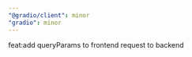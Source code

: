 ```yaml
---
"@gradio/client": minor
"gradio": minor
---
```


feat:add queryParams to frontend request to backend

